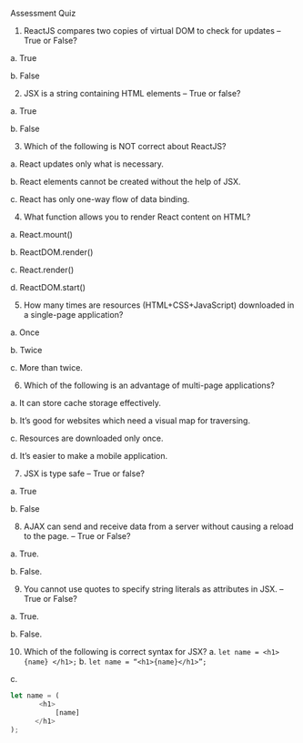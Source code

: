 Assessment Quiz

1.	ReactJS compares two copies of virtual DOM to check for updates – True or False?

a.	True 

b.	False


2.	 JSX is a string containing HTML elements – True or false?

a.	True

b.	False 


3.	Which of the following is NOT correct about ReactJS?

a.	React updates only what is necessary.

b.	React elements cannot be created without the help of JSX. 

c.	React has only one-way flow of data binding.


4.	What function allows you to render React content on HTML?

a.	React.mount()

b.	ReactDOM.render() 

c.	React.render()

d.	ReactDOM.start()


5.	How many times are resources (HTML+CSS+JavaScript) downloaded in a single-page application?

a.	Once 

b.	Twice

c.	More than twice.


6.	Which of the following is an advantage of multi-page applications?

a.	It can store cache storage effectively.

b.	It’s good for websites which need a visual map for traversing. 

c.	Resources are downloaded only once.

d.	It’s easier to make a mobile application.


7.	JSX is type safe – True or false?

a.	True 

b.	False


8.	AJAX can send and receive data from a server without causing a reload to the page. – True or False?

a.	True. 

b.	False. 


9.	You cannot use quotes to specify string literals as attributes in JSX. – True or False?

a.	True.

b.	False. 


10.	Which of the following is correct syntax for JSX?
a.	`let name = <h1> {name} </h1>;` 
b.	`let name = “<h1>{name}</h1>”;`

c.	
```javascript
let name = (
       <h1>
           [name]
      </h1>
);


